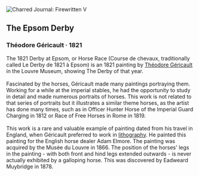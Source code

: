 <div class="artwork-of-the-day">
  <div class="container">
    <div class="img-wrapper">
      <img
        src="https://uploads1.wikiart.org/images/theodore-gericault/the-epsom-derby-1821.jpg!Large.jpg"
        alt="Charred Journal: Firewritten V" />
    </div>
    <div class="artwork-detail">
      <div class="artwork-origin"> 
        <h2 class="artwork-name">The Epsom Derby</h2>
        <h3 class="artist">
          Théodore Géricault
                    ·  1821
        </h3>
      </div>
      <p class="description">
        <span class="artwork-description-text ng-binding" ng-bind-html="viewModel.ArtworkOfTheDay.Description | unsafe">The 1821 Derby at Epsom, or Horse Race (Course de chevaux, traditionally called Le Derby de 1821 à Epsom) is an 1821 painting by <a target="_blank" href="/en/theodore-gericault">Théodore Géricault</a> in the Louvre Museum, showing The Derby of that year.
<br>
<br>Fascinated by the horses, Géricault made many paintings portraying them. Working for a while at the imperial stables, he had the opportunity to study in detail and made numerous portraits of horses. This work is not related to that series of portraits but it illustrates a similar theme horses, as the artist has done many times, such as in Officer Hunter Horse of the Imperial Guard Charging in 1812 or Race of Free Horses in Rome in 1819.
<br>
<br>This work is a rare and valuable example of painting dated from his travel in England, when Géricault preferred to work in <a target="_blank" href="/en/paintings-by-media/color-lithograph">lithography</a>. He painted this painting for the English horse dealer Adam Elmore. The painting was acquired by the Musée du Louvre in 1866. The position of the horses' legs in the painting - with both front and hind legs extended outwards - is never actually exhibited by a galloping horse. This was discovered by Eadweard Muybridge in 1878.</span>
                        <div class="text-shadow-container" ng-show="showShadow" style=""></div>
      </p>
    </div>
  </div>

</div>
